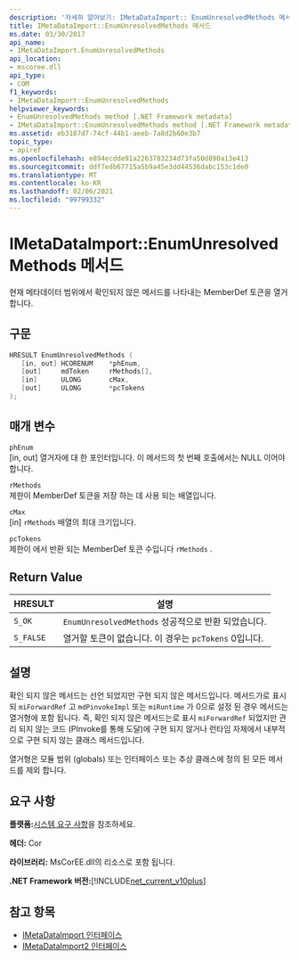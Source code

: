 ```yaml
---
description: '자세히 알아보기: IMetaDataImport:: EnumUnresolvedMethods 메서드'
title: IMetaDataImport::EnumUnresolvedMethods 메서드
ms.date: 03/30/2017
api_name:
- IMetaDataImport.EnumUnresolvedMethods
api_location:
- mscoree.dll
api_type:
- COM
f1_keywords:
- IMetaDataImport::EnumUnresolvedMethods
helpviewer_keywords:
- EnumUnresolvedMethods method [.NET Framework metadata]
- IMetaDataImport::EnumUnresolvedMethods method [.NET Framework metadata]
ms.assetid: eb3187d7-74cf-44b1-aeeb-7a8d2b60e3b7
topic_type:
- apiref
ms.openlocfilehash: e894ecdde91a2263783234d73fa50d890a13e413
ms.sourcegitcommit: ddf7edb67715a5b9a45e3dd44536dabc153c1de0
ms.translationtype: MT
ms.contentlocale: ko-KR
ms.lasthandoff: 02/06/2021
ms.locfileid: "99799332"
---
```

# <a name="imetadataimportenumunresolvedmethods-method"></a>IMetaDataImport::EnumUnresolvedMethods 메서드

현재 메타데이터 범위에서 확인되지 않은 메서드를 나타내는 MemberDef 토큰을 열거합니다.  
  
## <a name="syntax"></a>구문  
  
```cpp  
HRESULT EnumUnresolvedMethods (  
   [in, out] HCORENUM    *phEnum,  
   [out]     mdToken     rMethods[],  
   [in]      ULONG       cMax,  
   [out]     ULONG       *pcTokens  
);  
```  
  
## <a name="parameters"></a>매개 변수  

 `phEnum`  
 [in, out] 열거자에 대 한 포인터입니다. 이 메서드의 첫 번째 호출에서는 NULL 이어야 합니다.  
  
 `rMethods`  
 제한이 MemberDef 토큰을 저장 하는 데 사용 되는 배열입니다.  
  
 `cMax`  
 [in] `rMethods` 배열의 최대 크기입니다.  
  
 `pcTokens`  
 제한이 에서 반환 되는 MemberDef 토큰 수입니다 `rMethods` .  
  
## <a name="return-value"></a>Return Value  
  
|HRESULT|설명|  
|-------------|-----------------|  
|`S_OK`|`EnumUnresolvedMethods` 성공적으로 반환 되었습니다.|  
|`S_FALSE`|열거할 토큰이 없습니다. 이 경우는 `pcTokens` 0입니다.|  
  
## <a name="remarks"></a>설명  

 확인 되지 않은 메서드는 선언 되었지만 구현 되지 않은 메서드입니다. 메서드가로 표시 되 `miForwardRef` 고 `mdPinvokeImpl` 또는 `miRuntime` 가 0으로 설정 된 경우 메서드는 열거형에 포함 됩니다. 즉, 확인 되지 않은 메서드는로 표시 `miForwardRef` 되었지만 관리 되지 않는 코드 (PInvoke를 통해 도달)에 구현 되지 않거나 런타임 자체에서 내부적으로 구현 되지 않는 클래스 메서드입니다.  
  
 열거형은 모듈 범위 (globals) 또는 인터페이스 또는 추상 클래스에 정의 된 모든 메서드를 제외 합니다.  
  
## <a name="requirements"></a>요구 사항  

 **플랫폼:**[시스템 요구 사항](../../get-started/system-requirements.md)을 참조하세요.  
  
 **헤더:** Cor  
  
 **라이브러리:** MsCorEE.dll의 리소스로 포함 됩니다.  
  
 **.NET Framework 버전:**[!INCLUDE[net_current_v10plus](../../../../includes/net-current-v10plus-md.md)]  
  
## <a name="see-also"></a>참고 항목

- [IMetaDataImport 인터페이스](imetadataimport-interface.md)
- [IMetaDataImport2 인터페이스](imetadataimport2-interface.md)
